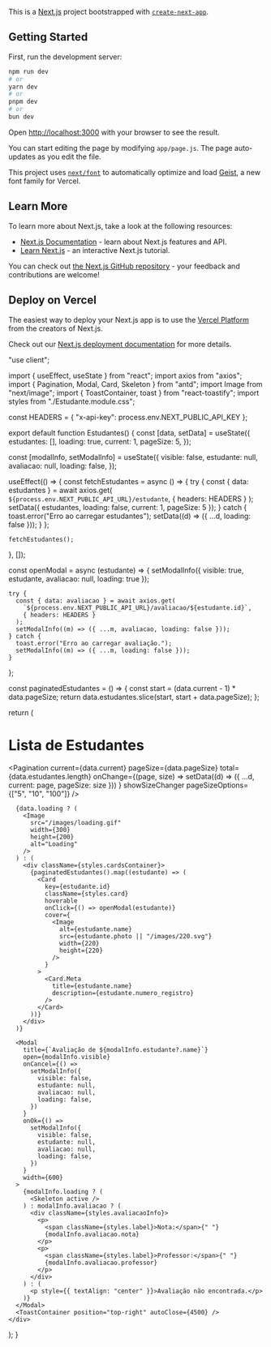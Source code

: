 This is a [Next.js](https://nextjs.org) project bootstrapped with [`create-next-app`](https://nextjs.org/docs/app/api-reference/cli/create-next-app).

## Getting Started

First, run the development server:

```bash
npm run dev
# or
yarn dev
# or
pnpm dev
# or
bun dev
```

Open [http://localhost:3000](http://localhost:3000) with your browser to see the result.

You can start editing the page by modifying `app/page.js`. The page auto-updates as you edit the file.

This project uses [`next/font`](https://nextjs.org/docs/app/building-your-application/optimizing/fonts) to automatically optimize and load [Geist](https://vercel.com/font), a new font family for Vercel.

## Learn More

To learn more about Next.js, take a look at the following resources:

- [Next.js Documentation](https://nextjs.org/docs) - learn about Next.js features and API.
- [Learn Next.js](https://nextjs.org/learn) - an interactive Next.js tutorial.

You can check out [the Next.js GitHub repository](https://github.com/vercel/next.js) - your feedback and contributions are welcome!

## Deploy on Vercel

The easiest way to deploy your Next.js app is to use the [Vercel Platform](https://vercel.com/new?utm_medium=default-template&filter=next.js&utm_source=create-next-app&utm_campaign=create-next-app-readme) from the creators of Next.js.

Check out our [Next.js deployment documentation](https://nextjs.org/docs/app/building-your-application/deploying) for more details.



"use client";

import { useEffect, useState } from "react";
import axios from "axios";
import { Pagination, Modal, Card, Skeleton } from "antd";
import Image from "next/image";
import { ToastContainer, toast } from "react-toastify";
import styles from "./Estudante.module.css";

const HEADERS = { "x-api-key": process.env.NEXT_PUBLIC_API_KEY };

export default function Estudantes() {
  const [data, setData] = useState({
    estudantes: [],
    loading: true,
    current: 1,
    pageSize: 5,
  });

  const [modalInfo, setModalInfo] = useState({
    visible: false,
    estudante: null,
    avaliacao: null,
    loading: false,
  });

  useEffect(() => {
    const fetchEstudantes = async () => {
      try {
        const { data: estudantes } = await axios.get(
          `${process.env.NEXT_PUBLIC_API_URL}/estudante`,
          { headers: HEADERS }
        );
        setData({ estudantes, loading: false, current: 1, pageSize: 5 });
      } catch {
        toast.error("Erro ao carregar estudantes");
        setData((d) => ({ ...d, loading: false }));
      }
    };

    fetchEstudantes();
  }, []);

  const openModal = async (estudante) => {
    setModalInfo({ visible: true, estudante, avaliacao: null, loading: true });

    try {
      const { data: avaliacao } = await axios.get(
        `${process.env.NEXT_PUBLIC_API_URL}/avaliacao/${estudante.id}`,
        { headers: HEADERS }
      );
      setModalInfo((m) => ({ ...m, avaliacao, loading: false }));
    } catch {
      toast.error("Erro ao carregar avaliação.");
      setModalInfo((m) => ({ ...m, loading: false }));
    }
  };

  const paginatedEstudantes = () => {
    const start = (data.current - 1) * data.pageSize;
    return data.estudantes.slice(start, start + data.pageSize);
  };

  return (
    <div>
      <h1>Lista de Estudantes</h1>
      <Pagination
        current={data.current}
        pageSize={data.pageSize}
        total={data.estudantes.length}
        onChange={(page, size) =>
          setData((d) => ({ ...d, current: page, pageSize: size }))
        }
        showSizeChanger
        pageSizeOptions={["5", "10", "100"]}
      />

      {data.loading ? (
        <Image
          src="/images/loading.gif"
          width={300}
          height={200}
          alt="Loading"
        />
      ) : (
        <div className={styles.cardsContainer}>
          {paginatedEstudantes().map((estudante) => (
            <Card
              key={estudante.id}
              className={styles.card}
              hoverable
              onClick={() => openModal(estudante)}
              cover={
                <Image
                  alt={estudante.name}
                  src={estudante.photo || "/images/220.svg"}
                  width={220}
                  height={220}
                />
              }
            >
              <Card.Meta
                title={estudante.name}
                description={estudante.numero_registro}
              />
            </Card>
          ))}
        </div>
      )}

      <Modal
        title={`Avaliação de ${modalInfo.estudante?.name}`}
        open={modalInfo.visible}
        onCancel={() =>
          setModalInfo({
            visible: false,
            estudante: null,
            avaliacao: null,
            loading: false,
          })
        }
        onOk={() =>
          setModalInfo({
            visible: false,
            estudante: null,
            avaliacao: null,
            loading: false,
          })
        }
        width={600}
      >
        {modalInfo.loading ? (
          <Skeleton active />
        ) : modalInfo.avaliacao ? (
          <div className={styles.avaliacaoInfo}>
            <p>
              <span className={styles.label}>Nota:</span>{" "}
              {modalInfo.avaliacao.nota}
            </p>
            <p>
              <span className={styles.label}>Professor:</span>{" "}
              {modalInfo.avaliacao.professor}
            </p>
          </div>
        ) : (
          <p style={{ textAlign: "center" }}>Avaliação não encontrada.</p>
        )}
      </Modal>
      <ToastContainer position="top-right" autoClose={4500} />
    </div>
  );
}
